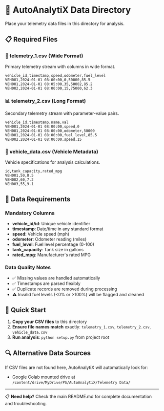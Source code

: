 # 📁 AutoAnalytiX Data Directory

Place your telemetry data files in this directory for analysis.

## 📋 Required Files

### 🚛 telemetry_1.csv (Wide Format)
Primary telemetry stream with columns in wide format.

```csv
vehicle_id,timestamp,speed,odometer,fuel_level
VEH001,2024-01-01 08:00:00,0,50000,85.5
VEH001,2024-01-01 08:05:00,35,50002,85.2
VEH002,2024-01-01 08:00:00,15,75000,62.3
```

### 📊 telemetry_2.csv (Long Format)
Secondary telemetry stream with parameter-value pairs.

```csv
vehicle_id,timestamp,name,val
VEH001,2024-01-01 08:00:00,speed,0
VEH001,2024-01-01 08:00:00,odometer,50000
VEH001,2024-01-01 08:00:00,fuel_level,85.5
VEH002,2024-01-01 08:00:00,speed,15
```

### 🚗 vehicle_data.csv (Vehicle Metadata)
Vehicle specifications for analysis calculations.

```csv
id,tank_capacity,rated_mpg
VEH001,50,8.5
VEH002,60,7.2
VEH003,55,9.1
```

## 📝 Data Requirements

### Mandatory Columns
- **vehicle_id/id**: Unique vehicle identifier
- **timestamp**: Date/time in any standard format
- **speed**: Vehicle speed (mph)
- **odometer**: Odometer reading (miles)
- **fuel_level**: Fuel level percentage (0-100)
- **tank_capacity**: Tank size in gallons
- **rated_mpg**: Manufacturer's rated MPG

### Data Quality Notes
- ✅ Missing values are handled automatically
- ✅ Timestamps are parsed flexibly
- ✅ Duplicate records are removed during processing
- ⚠️ Invalid fuel levels (<0% or >100%) will be flagged and cleaned

## 🚀 Quick Start

1. **Copy your CSV files** to this directory
2. **Ensure file names match** exactly: `telemetry_1.csv`, `telemetry_2.csv`, `vehicle_data.csv`
3. **Run analysis**: `python setup.py` from project root

## 🔍 Alternative Data Sources

If CSV files are not found here, AutoAnalytiX will automatically look for:
- Google Colab mounted drive at `/content/drive/MyDrive/PS/AutoAnalytiX/Telemetry Data/`

---

📋 **Need help?** Check the main README.md for complete documentation and troubleshooting.